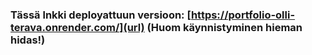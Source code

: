### Tässä lnkki deployattuun versioon: [https://portfolio-olli-terava.onrender.com/](url) (Huom käynnistyminen hieman hidas!)
